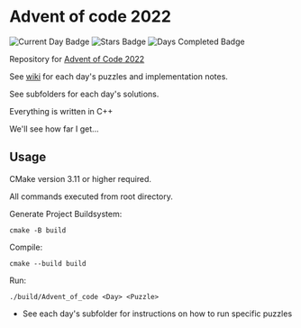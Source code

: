 # Advent of code 2022

![Current Day Badge](https://img.shields.io/badge/day%20📅-5-blue)
![Stars Badge](https://img.shields.io/badge/stars%20⭐-8-yellow)
![Days Completed Badge](https://img.shields.io/badge/days%20completed-4-red)

Repository for [Advent of Code 2022](https://adventofcode.com/)

See [wiki](https://github.com/jio125/Advent-of-code-2022/wiki) for each day's puzzles and implementation notes.

See subfolders for each day's solutions.

Everything is written in C++

We'll see how far I get...

## Usage

CMake version 3.11 or higher required.

All commands executed from root directory.

Generate Project Buildsystem:

`cmake -B build`

Compile:

`cmake --build build`

Run:

`./build/Advent_of_code <Day> <Puzzle>`

- See each day's subfolder for instructions on how to run specific puzzles
